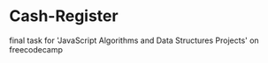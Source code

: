 # Cash-Register
final task for 'JavaScript Algorithms and Data Structures Projects' on freecodecamp
